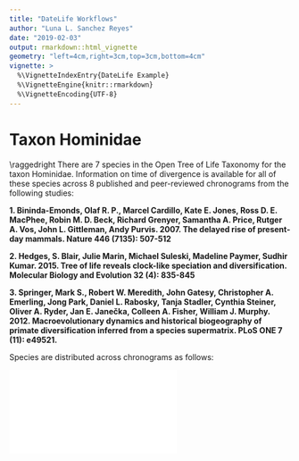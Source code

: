 ```yaml
---
title: "DateLife Workflows"
author: "Luna L. Sanchez Reyes"
date: "2019-02-03"
output: rmarkdown::html_vignette
geometry: "left=4cm,right=3cm,top=3cm,bottom=4cm"
vignette: >
  %\VignetteIndexEntry{DateLife Example}
  %\VignetteEngine{knitr::rmarkdown}
  %\VignetteEncoding{UTF-8}
---
```




# Taxon Hominidae
\raggedright
There are 7 species in the Open Tree of Life Taxonomy for the taxon Hominidae.
Information on time of divergence is available for 
all
of these species across 8 published and peer-reviewed chronograms from the following studies:

**1. Bininda-Emonds, Olaf R. P., Marcel Cardillo, Kate E. Jones, Ross D. E. MacPhee, Robin M. D. Beck, Richard Grenyer, Samantha A. Price, Rutger A. Vos, John L. Gittleman, Andy Purvis. 2007. The delayed rise of present-day mammals. Nature 446 (7135): 507-512**

**2. Hedges, S. Blair, Julie Marin, Michael Suleski, Madeline Paymer, Sudhir Kumar. 2015. Tree of life reveals clock-like speciation and diversification. Molecular Biology and Evolution 32 (4): 835-845**

**3. Springer, Mark S., Robert W. Meredith, John Gatesy, Christopher A. Emerling, Jong Park, Daniel L. Rabosky, Tanja Stadler, Cynthia Steiner, Oliver A. Ryder, Jan E. Janečka, Colleen A. Fisher, William J. Murphy. 2012. Macroevolutionary dynamics and historical biogeography of primate diversification inferred from a species supermatrix. PLoS ONE 7 (11): e49521.**

Species are distributed across chronograms as follows:



![Hominidae Species Presence across chronograms in DateLife Data Base](datedotol_Hominidae.pdf)



